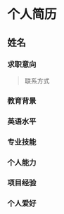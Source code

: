 # 个人简历

## 姓名 
### 求职意向 
> 联系方式 

### 教育背景 



### 英语水平



### 专业技能 



### 个人能力 



### 项目经验 



### 个人爱好





